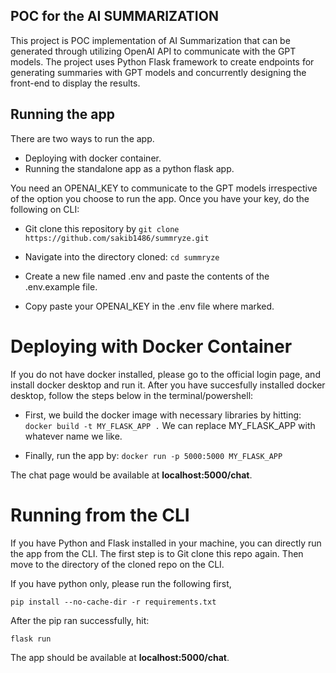 ## POC for the AI SUMMARIZATION

This project is POC implementation of AI Summarization that can be generated through utilizing OpenAI API to communicate with the GPT models. The project uses Python Flask framework to create endpoints for generating summaries with GPT models and concurrently designing the front-end to display the results.

## Running the app

There are two ways to run the app.
- Deploying with docker container.
- Running the standalone app as a python flask app.

You need an OPENAI_KEY to communicate to the GPT models irrespective of the option you choose to run the app. Once you have your key, do the following on CLI:

- Git clone this repository by
`git clone https://github.com/sakib1486/summryze.git`

- Navigate into the directory cloned:
`cd summryze`

- Create a new file named .env and paste the contents of the .env.example file.

- Copy paste your OPENAI_KEY in the .env file where marked.


# Deploying with Docker Container

If you do not have docker installed, please go to the official login page, and install docker desktop and run it. After you have succesfully installed docker desktop, follow the steps below in the terminal/powershell:

- First, we build the docker image with necessary libraries by hitting:
`docker build -t MY_FLASK_APP .`
We can replace MY_FLASK_APP with whatever name we like.

- Finally, run the app by:
`docker run -p 5000:5000 MY_FLASK_APP`

The chat page would be available at **localhost:5000/chat**.

# Running from the CLI

If you have Python and Flask installed in your machine, you can directly run the app from the CLI. The first step is to Git clone this repo again. Then move to the directory of the cloned repo on the CLI.

If you have python only, please run the following first,

`pip install --no-cache-dir -r requirements.txt`

After the pip ran successfully, hit:

`flask run`

The app should be available at **localhost:5000/chat**.
